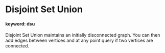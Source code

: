 # Disjoint Set Union
#### keyword: **dsu**

Disjoint Set Union maintains an initially disconnected graph. You can then add edges between vertices and at any point query if two vertices are connected.
